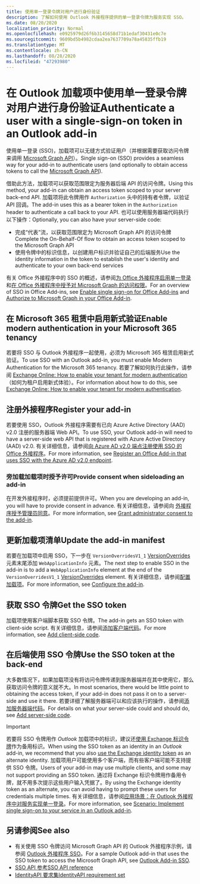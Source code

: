 ```yaml
---
title: 使用单一登录令牌对用户进行身份验证
description: 了解如何使用 Outlook 外接程序提供的单一登录令牌为服务实现 SSO。
ms.date: 08/20/2020
localization_priority: Normal
ms.openlocfilehash: e0925979d26f6b3145658d71b1edaf30431e0c7e
ms.sourcegitcommit: 9609bd5b4982cdaa2ea7637709a78a45835ffb19
ms.translationtype: MT
ms.contentlocale: zh-CN
ms.lasthandoff: 08/28/2020
ms.locfileid: "47293980"
---
```

# <a name="authenticate-a-user-with-a-single-sign-on-token-in-an-outlook-add-in"></a><span data-ttu-id="b5c19-103">在 Outlook 加载项中使用单一登录令牌对用户进行身份验证</span><span class="sxs-lookup"><span data-stu-id="b5c19-103">Authenticate a user with a single-sign-on token in an Outlook add-in</span></span>

<span data-ttu-id="b5c19-104">使用单一登录 (SSO)，加载项可以无缝方式验证用户（并根据需要获取访问令牌来调用 [Microsoft Graph API](/graph/overview)）。</span><span class="sxs-lookup"><span data-stu-id="b5c19-104">Single sign-on (SSO) provides a seamless way for your add-in to authenticate users (and optionally to obtain access tokens to call the [Microsoft Graph API](/graph/overview)).</span></span>

<span data-ttu-id="b5c19-105">借助此方法，加载项可以获取范围限定为服务器后端 API 的访问令牌。</span><span class="sxs-lookup"><span data-stu-id="b5c19-105">Using this method, your add-in can obtain an access token scoped to your server back-end API.</span></span> <span data-ttu-id="b5c19-106">加载项将此令牌用作 `Authorization` 头中的持有者令牌，以验证 API 回调。</span><span class="sxs-lookup"><span data-stu-id="b5c19-106">The add-in uses this as a bearer token in the `Authorization` header to authenticate a call back to your API.</span></span> <span data-ttu-id="b5c19-107">也可以使用服务器端代码执行以下操作：</span><span class="sxs-lookup"><span data-stu-id="b5c19-107">Optionally, you can also have your server-side code:</span></span>

- <span data-ttu-id="b5c19-108">完成“代表”流，以获取范围限定为 Microsoft Graph API 的访问令牌</span><span class="sxs-lookup"><span data-stu-id="b5c19-108">Complete the On-Behalf-Of flow to obtain an access token scoped to the Microsoft Graph API</span></span>
- <span data-ttu-id="b5c19-109">使用令牌中的标识信息，以创建用户标识并验证自己的后端服务</span><span class="sxs-lookup"><span data-stu-id="b5c19-109">Use the identity information in the token to establish the user's identity and authenticate to your own back-end services</span></span>

<span data-ttu-id="b5c19-110">有关 Office 外接程序中的 SSO 的概述，请参阅[为 Office 外接程序启用单一登录](../develop/sso-in-office-add-ins.md)和[在 Office 外接程序中授予对 Microsoft Graph 的访问权限](../develop/authorize-to-microsoft-graph.md)。</span><span class="sxs-lookup"><span data-stu-id="b5c19-110">For an overview of SSO in Office Add-ins, see [Enable single sign-on for Office Add-ins](../develop/sso-in-office-add-ins.md) and [Authorize to Microsoft Graph in your Office Add-in](../develop/authorize-to-microsoft-graph.md).</span></span>

## <a name="enable-modern-authentication-in-your-microsoft-365-tenancy"></a><span data-ttu-id="b5c19-111">在 Microsoft 365 租赁中启用新式验证</span><span class="sxs-lookup"><span data-stu-id="b5c19-111">Enable modern authentication in your Microsoft 365 tenancy</span></span>

<span data-ttu-id="b5c19-112">若要将 SSO 与 Outlook 外接程序一起使用，必须为 Microsoft 365 租赁启用新式验证。</span><span class="sxs-lookup"><span data-stu-id="b5c19-112">To use SSO with an Outlook add-in, you must enable Modern Authentication for the Microsoft 365 tenancy.</span></span> <span data-ttu-id="b5c19-113">若要了解如何执行此操作，请参阅 [Exchange Online: How to enable your tenant for modern authentication](https://social.technet.microsoft.com/wiki/contents/articles/32711.exchange-online-how-to-enable-your-tenant-for-modern-authentication.aspx)（如何为租户启用新式体验）。</span><span class="sxs-lookup"><span data-stu-id="b5c19-113">For information about how to do this, see [Exchange Online: How to enable your tenant for modern authentication](https://social.technet.microsoft.com/wiki/contents/articles/32711.exchange-online-how-to-enable-your-tenant-for-modern-authentication.aspx).</span></span>

## <a name="register-your-add-in"></a><span data-ttu-id="b5c19-114">注册外接程序</span><span class="sxs-lookup"><span data-stu-id="b5c19-114">Register your add-in</span></span>

<span data-ttu-id="b5c19-115">若要使用 SSO，Outlook 外接程序需要有已向 Azure Active Directory (AAD) v2.0 注册的服务器端 Web API。</span><span class="sxs-lookup"><span data-stu-id="b5c19-115">To use SSO, your Outlook add-in will need to have a server-side web API that is registered with Azure Active Directory (AAD) v2.0.</span></span> <span data-ttu-id="b5c19-116">有关详细信息，请参阅[向 Azure AD v2.0 端点注册使用 SSO 的 Office 外接程序](../develop/register-sso-add-in-aad-v2.md)。</span><span class="sxs-lookup"><span data-stu-id="b5c19-116">For more information, see [Register an Office Add-in that uses SSO with the Azure AD v2.0 endpoint](../develop/register-sso-add-in-aad-v2.md).</span></span>

### <a name="provide-consent-when-sideloading-an-add-in"></a><span data-ttu-id="b5c19-117">旁加载加载项时授予许可</span><span class="sxs-lookup"><span data-stu-id="b5c19-117">Provide consent when sideloading an add-in</span></span>

<span data-ttu-id="b5c19-118">在开发外接程序时，必须提前提供许可。</span><span class="sxs-lookup"><span data-stu-id="b5c19-118">When you are developing an add-in, you will have to provide consent in advance.</span></span> <span data-ttu-id="b5c19-119">有关详细信息，请参阅向 [外接程序授予管理员同意](../develop/grant-admin-consent-to-an-add-in.md)。</span><span class="sxs-lookup"><span data-stu-id="b5c19-119">For more information, see [Grant administrator consent to the add-in](../develop/grant-admin-consent-to-an-add-in.md).</span></span>

## <a name="update-the-add-in-manifest"></a><span data-ttu-id="b5c19-120">更新加载项清单</span><span class="sxs-lookup"><span data-stu-id="b5c19-120">Update the add-in manifest</span></span>

<span data-ttu-id="b5c19-121">若要在加载项中启用 SSO，下一步在 `VersionOverridesV1_1` [VersionOverrides](../reference/manifest/versionoverrides.md) 元素末尾添加 `WebApplicationInfo` 元素。</span><span class="sxs-lookup"><span data-stu-id="b5c19-121">The next step to enable SSO in the add-in is to add a `WebApplicationInfo` element at the end of the `VersionOverridesV1_1` [VersionOverrides](../reference/manifest/versionoverrides.md) element.</span></span> <span data-ttu-id="b5c19-122">有关详细信息，请参阅[配置加载项](../develop/sso-in-office-add-ins.md#configure-the-add-in)。</span><span class="sxs-lookup"><span data-stu-id="b5c19-122">For more information, see [Configure the add-in](../develop/sso-in-office-add-ins.md#configure-the-add-in).</span></span>

## <a name="get-the-sso-token"></a><span data-ttu-id="b5c19-123">获取 SSO 令牌</span><span class="sxs-lookup"><span data-stu-id="b5c19-123">Get the SSO token</span></span>

<span data-ttu-id="b5c19-124">加载项使用客户端脚本获取 SSO 令牌。</span><span class="sxs-lookup"><span data-stu-id="b5c19-124">The add-in gets an SSO token with client-side script.</span></span> <span data-ttu-id="b5c19-125">有关详细信息，请参阅[添加客户端代码](../develop/sso-in-office-add-ins.md#add-client-side-code)。</span><span class="sxs-lookup"><span data-stu-id="b5c19-125">For more information, see [Add client-side code](../develop/sso-in-office-add-ins.md#add-client-side-code).</span></span>

## <a name="use-the-sso-token-at-the-back-end"></a><span data-ttu-id="b5c19-126">在后端使用 SSO 令牌</span><span class="sxs-lookup"><span data-stu-id="b5c19-126">Use the SSO token at the back-end</span></span>

<span data-ttu-id="b5c19-127">大多数情况下，如果加载项没有将访问令牌传递到服务器端并在其中使用它，那么获取访问令牌的意义就不大。</span><span class="sxs-lookup"><span data-stu-id="b5c19-127">In most scenarios, there would be little point to obtaining the access token, if your add-in does not pass it on to a server-side and use it there.</span></span> <span data-ttu-id="b5c19-128">若要详细了解服务器端可以和应该执行的操作，请参阅[添加服务器端代码](../develop/sso-in-office-add-ins.md#add-server-side-code)。</span><span class="sxs-lookup"><span data-stu-id="b5c19-128">For details on what your server-side could and should do, see [Add server-side code](../develop/sso-in-office-add-ins.md#add-server-side-code).</span></span>

> [!IMPORTANT]
> <span data-ttu-id="b5c19-129">若要将 SSO 令牌用作 *Outlook* 加载项中的标识，建议还[使用 Exchange 标识令牌](authenticate-a-user-with-an-identity-token.md)作为备用标识。</span><span class="sxs-lookup"><span data-stu-id="b5c19-129">When using the SSO token as an identity in an *Outlook* add-in, we recommend that you also [use the Exchange identity token](authenticate-a-user-with-an-identity-token.md) as an alternate identity.</span></span> <span data-ttu-id="b5c19-130">加载项用户可能使用多个客户端，而有些客户端可能不支持提供 SSO 令牌。</span><span class="sxs-lookup"><span data-stu-id="b5c19-130">Users of your add-in may use multiple clients, and some may not support providing an SSO token.</span></span> <span data-ttu-id="b5c19-131">通过将 Exchange 标识令牌用作备用令牌，就不用多次提示这些用户输入凭据了。</span><span class="sxs-lookup"><span data-stu-id="b5c19-131">By using the Exchange identity token as an alternate, you can avoid having to prompt these users for credentials multiple times.</span></span> <span data-ttu-id="b5c19-132">有关详细信息，请参阅[应用场景：在 Outlook 外接程序中对服务实现单一登录](implement-sso-in-outlook-add-in.md)。</span><span class="sxs-lookup"><span data-stu-id="b5c19-132">For more information, see [Scenario: Implement single sign-on to your service in an Outlook add-in](implement-sso-in-outlook-add-in.md).</span></span>

## <a name="see-also"></a><span data-ttu-id="b5c19-133">另请参阅</span><span class="sxs-lookup"><span data-stu-id="b5c19-133">See also</span></span>

- <span data-ttu-id="b5c19-134">有关使用 SSO 令牌访问 Microsoft Graph API 的 Outlook 外接程序示例，请参阅 [Outlook 外接程序 SSO](https://github.com/OfficeDev/Outlook-Add-in-SSO)。</span><span class="sxs-lookup"><span data-stu-id="b5c19-134">For a sample Outlook add-in that uses the SSO token to access the Microsoft Graph API, see [Outlook Add-in SSO](https://github.com/OfficeDev/Outlook-Add-in-SSO).</span></span>
- [<span data-ttu-id="b5c19-135">SSO API 参考</span><span class="sxs-lookup"><span data-stu-id="b5c19-135">SSO API reference</span></span>](../develop/sso-in-office-add-ins.md#sso-api-reference)
- [<span data-ttu-id="b5c19-136">IdentityAPI 要求集</span><span class="sxs-lookup"><span data-stu-id="b5c19-136">IdentityAPI requirement set</span></span>](../reference/requirement-sets/identity-api-requirement-sets.md)
